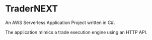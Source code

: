 # TraderNEXT

An AWS Serverless Application Project written in C#.

The application mimics a trade execution engine using an HTTP API.

